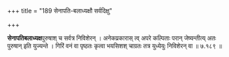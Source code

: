 +++
title = "189 सेनापति-बलाध्यक्षौ सर्वदिक्षु"

+++

**सेनापतिबलाध्यक्ष**पुरुषाश् च सर्वत्र निविशेरन् । अनेकप्रकारास् त्व् अपरे कल्पिताः परान् जेष्यन्तीत्य् अतः पुरुषान् इति युज्यन्ते । गिरिं वनं वा पृष्ठतः कृत्वा भयसिशश् चाग्रतः तत्र युध्येयुः निविशेरन् वा ॥ ७.१८९ ॥